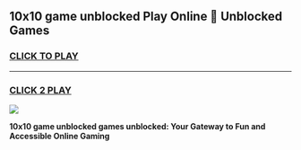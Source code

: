 
## 10x10 game unblocked Play Online 👋 Unblocked Games
<h3>
<a href="https://premium.freeplayer.one?title=10x10_game_unblocked&ref=19F">CLICK TO PLAY</a></h3>
<hr>

<h3>
<a href="https://premium.freeplayer.one?title=10x10_game_unblocked&ref=19F">CLICK 2 PLAY</a>
  
</h3>

<a href="https://premium.freeplayer.one?title=10x10_game_unblocked&ref=19F"><img src="https://clearcache.store/games.png"></a>


**10x10 game unblocked games unblocked: Your Gateway to Fun and Accessible Online Gaming**
